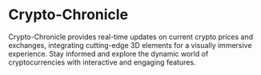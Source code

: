# Crypto-Chronicle
Crypto-Chronicle provides real-time updates on current crypto prices and exchanges, integrating cutting-edge 3D elements for a visually immersive experience. Stay informed and explore the dynamic world of cryptocurrencies with interactive and engaging features.
